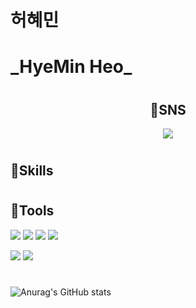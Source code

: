 <!--
**Hansimhae/Hansimhae** is a ✨ _special_ ✨ repository because its `README.md` (this file) appears on your GitHub profile.

Here are some ideas to get you started:

- 🔭 I’m currently working on ...
- 🌱 I’m currently learning ...
- 👯 I’m looking to collaborate on ...
- 🤔 I’m looking for help with ...
- 💬 Ask me about ...
- 📫 How to reach me: ...
- 😄 Pronouns: ...
- ⚡ Fun fact: ...
-->

# 허혜민
<h1>_HyeMin Heo_</h1>

#
<div align="center"> 
<div>  
  <h2> 💬SNS </h2> 
  <a href="mailto:simhae5159@gmail.com"><img src="https://img.shields.io/badge/Gmail-EA4335?style=flat&logo=Gmail&logoColor=white&link=simhae5159@gmail.com"/></a>
</div>

#
<div align="left">
<div>
  <h2> 🌱Skills </h2> 
</div>

# <h2> 🔭Tools </h2>
<img src="https://img.shields.io/badge/Eclipse IDE-2C2255?style=flat-square&logo=Eclipse IDE&logoColor=white"/>
<img src="https://img.shields.io/badge/Visual Studio-5C2D91?style=flat-square&logo=Visual Studio&logoColor=white"/>
<img src="https://img.shields.io/badge/Visual Studio Code-007ACC?style=flat-square&logo=Visual Studio Code&logoColor=white"/>
<img src="https://img.shields.io/badge/Android Studio-3DDC84?style=flat-square&logo=Android Studio&logoColor=white"/></p>

<img src="https://img.shields.io/badge/Unity-000000?style=flat-square&logo=Unity&logoColor=ffffff"/>
<img src="https://img.shields.io/badge/Unreal Engine-162B48?style=flat-square&logo=Unreal Engine&logoColor=ffffff"/>

#
![Anurag's GitHub stats](https://github-readme-stats.vercel.app/api?username=Hansimhae&show_icons=true&theme=radical)



